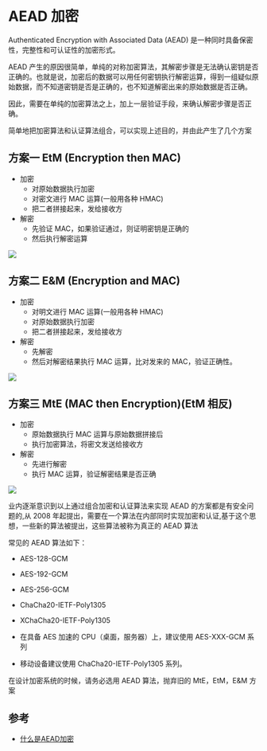 # AEAD 加密
Authenticated Encryption with Associated Data (AEAD) 是一种同时具备保密性，完整性和可认证性的加密形式。

AEAD 产生的原因很简单，单纯的对称加密算法，其解密步骤是无法确认密钥是否正确的。也就是说，加密后的数据可以用任何密钥执行解密运算，得到一组疑似原始数据，而不知道密钥是否是正确的，也不知道解密出来的原始数据是否正确。

因此，需要在单纯的加密算法之上，加上一层验证手段，来确认解密步骤是否正确。

简单地把加密算法和认证算法组合，可以实现上述目的，并由此产生了几个方案

## 方案一 EtM (Encryption then MAC)
- 加密
	- 对原始数据执行加密
	- 对密文进行 MAC 运算(一般用各种 HMAC)
	- 把二者拼接起来，发给接收方
- 解密
	- 先验证 MAC，如果验证通过，则证明密钥是正确的
	- 然后执行解密运算
	
![](../pic/EtM.png)

## 方案二 E&M  (Encryption and MAC)
- 加密
	- 对明文进行 MAC 运算(一般用各种 HMAC)
	- 对原始数据执行加密
	- 把二者拼接起来，发给接收方
- 解密 
	- 先解密
	- 然后对解密结果执行 MAC 运算，比对发来的 MAC，验证正确性。

![](../pic/E&M.png)
## 方案三 MtE (MAC then Encryption)(EtM 相反)
- 加密
	-  原始数据执行 MAC 运算与原始数据拼接后
	-  执行加密算法，将密文发送给接收方
- 解密
	- 先进行解密
	- 执行 MAC 运算，验证解密结果是否正确

![](../pic/MtE.png)

业内逐渐意识到以上通过组合加密和认证算法来实现 AEAD 的方案都是有安全问题的,从 2008 年起提出，需要在一个算法在内部同时实现加密和认证,基于这个思想，一些新的算法被提出，这些算法被称为真正的 AEAD 算法

常见的 AEAD 算法如下：

- AES-128-GCM
- AES-192-GCM
- AES-256-GCM
- ChaCha20-IETF-Poly1305
- XChaCha20-IETF-Poly1305

- 在具备 AES 加速的 CPU（桌面，服务器）上，建议使用 AES-XXX-GCM 系列
- 移动设备建议使用 ChaCha20-IETF-Poly1305 系列。

在设计加密系统的时候，请务必选用 AEAD 算法，抛弃旧的 MtE，EtM，E&M 方案


## 参考
- [什么是AEAD加密](https://zhuanlan.zhihu.com/p/28566058)
 